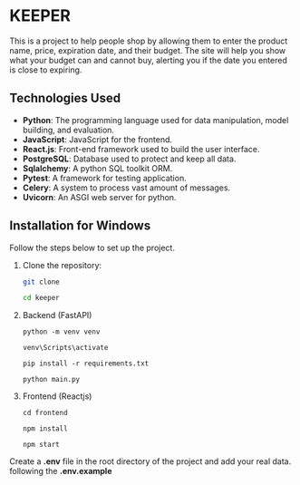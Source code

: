 # KEEPER
This is a project to help people shop by allowing them to enter the product name, price, expiration date, and their budget. The site will help you show what your budget can and cannot buy, alerting you if the date you entered is close to expiring.

## Technologies Used
- **Python**: The programming language used for data manipulation, model building, and evaluation.
- **JavaScript**: JavaScript for the frontend.
- **React.js**: Front-end framework used to build the user interface.
- **PostgreSQL**: Database used to protect and keep all data.
- **Sqlalchemy**: A python SQL toolkit ORM.
- **Pytest**: A framework for testing application.
- **Celery**: A system to process vast amount of messages.
- **Uvicorn**: An ASGI web server for python.


## Installation for Windows

Follow the steps below to set up the project.

1. Clone the repository:
    ```bash
    git clone 

    cd keeper
    ```

2. Backend (FastAPI)
    ```
    python -m venv venv

    venv\Scripts\activate

    pip install -r requirements.txt

    python main.py
    ```

3. Frontend (Reactjs)
    ```
    cd frontend

    npm install

    npm start
    ```

Create a **.env** file in the root directory of the project and add your real data. following the **.env.example**
